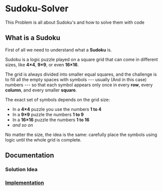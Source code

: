 # Sudoku-Solver
This Problem is all about Sudoku's and how to solve them with code

## What is a Sudoku
First of all we need to understand what a **Sudoku** is. 

Sudoku is a logic puzzle played on a square grid that can come in
different sizes, like **4×4**, **9×9**, or even **16×16**.

The grid is always divided into smaller equal squares, and the challenge
is to fill all the empty spaces with symbols --- usually (And in this case) numbers --- so
that each symbol appears only once in every **row**, every **column**,
and every smaller **square**.

The exact set of symbols depends on the grid size:

-   In a **4×4** puzzle you use the numbers **1 to 4**
-   In a **9×9** puzzle the numbers **1 to 9**
-   In a **16×16** puzzle the numbers **1 to 16**
-   *and so on*

No matter the size, the idea is the same: carefully place the symbols
using logic until the whole grid is complete.

## Documentation

### Solution Idea

### [Implementation](./solver.ts)